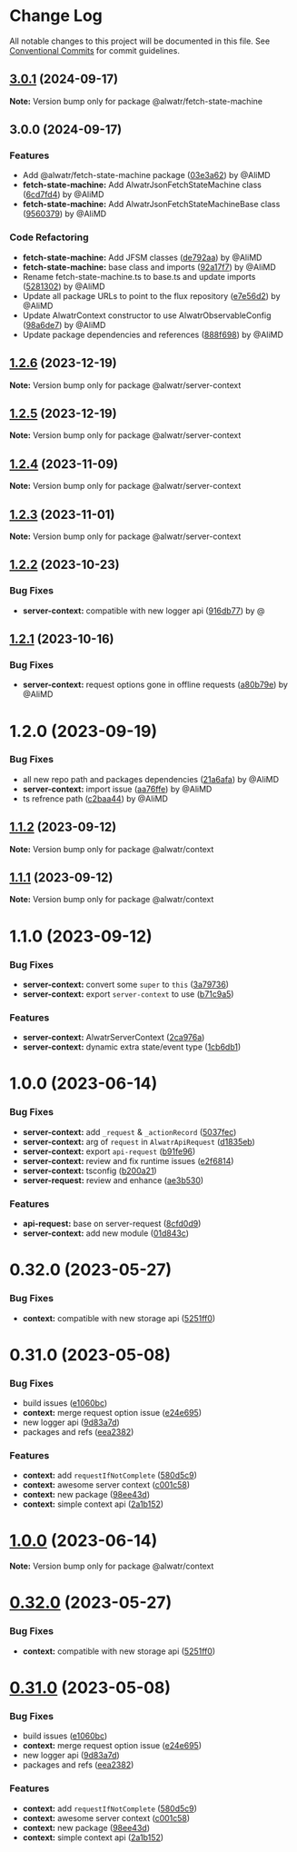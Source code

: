 # Change Log

All notable changes to this project will be documented in this file.
See [Conventional Commits](https://conventionalcommits.org) for commit guidelines.

## [3.0.1](https://github.com/Alwatr/flux/compare/v3.0.0...v3.0.1) (2024-09-17)

**Note:** Version bump only for package @alwatr/fetch-state-machine

## 3.0.0 (2024-09-17)

### Features

* Add @alwatr/fetch-state-machine package ([03e3a62](https://github.com/Alwatr/flux/commit/03e3a62a1f60a4e6fdc9e4979f015d3cc3f474ea)) by @AliMD
* **fetch-state-machine:** Add AlwatrJsonFetchStateMachine class ([6cd7fd4](https://github.com/Alwatr/flux/commit/6cd7fd4ce82d1683631a0f447785600782f0f60d)) by @AliMD
* **fetch-state-machine:** Add AlwatrJsonFetchStateMachineBase class ([9560379](https://github.com/Alwatr/flux/commit/95603798e2fbd85bea9fb33d26f5009b7be1dc9a)) by @AliMD

### Code Refactoring

* **fetch-state-machine:** Add JFSM classes ([de792aa](https://github.com/Alwatr/flux/commit/de792aadf6c11fbf3e68931805ca0dcd483409c8)) by @AliMD
* **fetch-state-machine:** base class and imports ([92a17f7](https://github.com/Alwatr/flux/commit/92a17f73243b4bd33fee42c946cfe9afa0bdc12c)) by @AliMD
* Rename fetch-state-machine.ts to base.ts and update imports ([5281302](https://github.com/Alwatr/flux/commit/5281302c413e390b73be3a19797f65c332d1ae0e)) by @AliMD
* Update all package URLs to point to the flux repository ([e7e56d2](https://github.com/Alwatr/flux/commit/e7e56d252d4a0e1b4b1fa20c06e8b61b1b7242ae)) by @AliMD
* Update AlwatrContext constructor to use AlwatrObservableConfig ([98a6de7](https://github.com/Alwatr/flux/commit/98a6de7f6113cd6fb4f5888613be5b17a320db15)) by @AliMD
* Update package dependencies and references ([888f698](https://github.com/Alwatr/flux/commit/888f6987553a410e561da9fe21c0655f8f935db0)) by @AliMD

## [1.2.6](https://github.com/Alwatr/flux/compare/@alwatr/server-context@1.2.5...@alwatr/server-context@1.2.6) (2023-12-19)

**Note:** Version bump only for package @alwatr/server-context

## [1.2.5](https://github.com/Alwatr/flux/compare/@alwatr/server-context@1.2.3...@alwatr/server-context@1.2.5) (2023-12-19)

**Note:** Version bump only for package @alwatr/server-context

## [1.2.4](https://github.com/Alwatr/flux/compare/@alwatr/server-context@1.2.3...@alwatr/server-context@1.2.4) (2023-11-09)

**Note:** Version bump only for package @alwatr/server-context

## [1.2.3](https://github.com/Alwatr/flux/compare/@alwatr/server-context@1.2.2...@alwatr/server-context@1.2.3) (2023-11-01)

**Note:** Version bump only for package @alwatr/server-context

## [1.2.2](https://github.com/Alwatr/flux/compare/@alwatr/server-context@1.2.1...@alwatr/server-context@1.2.2) (2023-10-23)

### Bug Fixes

- **server-context:** compatible with new logger api ([916db77](https://github.com/Alwatr/flux/commit/916db775c4e352d7ca663507f80539eef38b4738)) by @

## [1.2.1](https://github.com/Alwatr/flux/compare/@alwatr/server-context@1.2.0...@alwatr/server-context@1.2.1) (2023-10-16)

### Bug Fixes

- **server-context:** request options gone in offline requests ([a80b79e](https://github.com/Alwatr/flux/commit/a80b79e3a5969d4bca42a2720a1194bad984599f)) by @AliMD

# 1.2.0 (2023-09-19)

### Bug Fixes

- all new repo path and packages dependencies ([21a6afa](https://github.com/Alwatr/flux/commit/21a6afa0badafe4051617d9a9e3bbfbaabd0c4ad)) by @AliMD
- **server-context:** import issue ([aa76ffe](https://github.com/Alwatr/flux/commit/aa76ffe2f55e5a8dfe2b93ce756caa3311022f7e)) by @AliMD
- ts refrence path ([c2baa44](https://github.com/Alwatr/flux/commit/c2baa44999c72a0015481fc8fea25439329c3f37)) by @AliMD

## [1.1.2](https://github.com/Alwatr/flux/compare/@alwatr/context@1.1.1...@alwatr/context@1.1.2) (2023-09-12)

**Note:** Version bump only for package @alwatr/context

## [1.1.1](https://github.com/Alwatr/flux/compare/@alwatr/context@1.1.0...@alwatr/context@1.1.1) (2023-09-12)

**Note:** Version bump only for package @alwatr/context

# 1.1.0 (2023-09-12)

### Bug Fixes

- **server-context:** convert some `super` to `this` ([3a79736](https://github.com/Alwatr/flux/commit/3a7973658daf2ee364aced0c7c4880041dfc9a1a))
- **server-context:** export `server-context` to use ([b71c9a5](https://github.com/Alwatr/flux/commit/b71c9a5efa35ac4b5e53fd5cd966277abd7ff592))

### Features

- **server-context:** AlwatrServerContext ([2ca976a](https://github.com/Alwatr/flux/commit/2ca976afd50b3022a264eef880274a9e1496056a))
- **server-context:** dynamic extra state/event type ([1cb6db1](https://github.com/Alwatr/flux/commit/1cb6db1573f9349edecdc7d73e66243cadea40d4))

# 1.0.0 (2023-06-14)

### Bug Fixes

- **server-context:** add `_request` & `_actionRecord` ([5037fec](https://github.com/Alwatr/flux/commit/5037fecf68fc59727c7d66afdc2accce4d78f107))
- **server-context:** arg of `request` in `AlwatrApiRequest` ([d1835eb](https://github.com/Alwatr/flux/commit/d1835eba2ac024d297b439721a57515eca798f32))
- **server-context:** export `api-request` ([b91fe96](https://github.com/Alwatr/flux/commit/b91fe964a14e75aa0d544437e6aa4de1e990272d))
- **server-context:** review and fix runtime issues ([e2f6814](https://github.com/Alwatr/flux/commit/e2f6814a0ad8d2da8f2b76a9c10706234364c3c9))
- **server-context:** tsconfig ([b200a21](https://github.com/Alwatr/flux/commit/b200a2171fe68f04e7dd839c1746160281ff847b))
- **server-request:** review and enhance ([ae3b530](https://github.com/Alwatr/flux/commit/ae3b5301da7a0de76ed1eafbeca62fa34695892f))

### Features

- **api-request:** base on server-request ([8cfd0d9](https://github.com/Alwatr/flux/commit/8cfd0d971e9b06c3859db3bdaac3afb43ed996ab))
- **server-context:** add new module ([01d843c](https://github.com/Alwatr/flux/commit/01d843c4fb6a363dedb6c1fa23d8fa5f87b50cef))

# 0.32.0 (2023-05-27)

### Bug Fixes

- **context:** compatible with new storage api ([5251ff0](https://github.com/Alwatr/flux/commit/5251ff005624720e091cdbc40e6b0142743428cb))

# 0.31.0 (2023-05-08)

### Bug Fixes

- build issues ([e1060bc](https://github.com/Alwatr/flux/commit/e1060bccbfe3c775c32b85e9b8eb601e48b2998c))
- **context:** merge request option issue ([e24e695](https://github.com/Alwatr/flux/commit/e24e695a8c25ab1dcb1c351a3ae0434e921610d0))
- new logger api ([9d83a7d](https://github.com/Alwatr/flux/commit/9d83a7dc5c103bc3bb4282dacfd85fa998915300))
- packages and refs ([eea2382](https://github.com/Alwatr/flux/commit/eea2382e459ccaa3e7b4b329d9c196eda146a08e))

### Features

- **context:** add `requestIfNotComplete` ([580d5c9](https://github.com/Alwatr/flux/commit/580d5c9c74f1c8921b45d402641df9444f438547))
- **context:** awesome server context ([c001c58](https://github.com/Alwatr/flux/commit/c001c58a2b1b4e13fd1c34b5128031fd640a98e1))
- **context:** new package ([98ee43d](https://github.com/Alwatr/flux/commit/98ee43d83b1ad5b3806ec6053c5cac70912000b3))
- **context:** simple context api ([2a1b152](https://github.com/Alwatr/flux/commit/2a1b152380f267a6b173f08bbbe10295325b1fd8))

# [1.0.0](https://github.com/Alwatr/flux/compare/v0.32.0...v1.0.0) (2023-06-14)

**Note:** Version bump only for package @alwatr/context

# [0.32.0](https://github.com/Alwatr/flux/compare/v0.31.0...v0.32.0) (2023-05-27)

### Bug Fixes

- **context:** compatible with new storage api ([5251ff0](https://github.com/Alwatr/flux/commit/5251ff005624720e091cdbc40e6b0142743428cb))

# [0.31.0](https://github.com/Alwatr/flux/compare/v0.30.0...v0.31.0) (2023-05-08)

### Bug Fixes

- build issues ([e1060bc](https://github.com/Alwatr/flux/commit/e1060bccbfe3c775c32b85e9b8eb601e48b2998c))
- **context:** merge request option issue ([e24e695](https://github.com/Alwatr/flux/commit/e24e695a8c25ab1dcb1c351a3ae0434e921610d0))
- new logger api ([9d83a7d](https://github.com/Alwatr/flux/commit/9d83a7dc5c103bc3bb4282dacfd85fa998915300))
- packages and refs ([eea2382](https://github.com/Alwatr/flux/commit/eea2382e459ccaa3e7b4b329d9c196eda146a08e))

### Features

- **context:** add `requestIfNotComplete` ([580d5c9](https://github.com/Alwatr/flux/commit/580d5c9c74f1c8921b45d402641df9444f438547))
- **context:** awesome server context ([c001c58](https://github.com/Alwatr/flux/commit/c001c58a2b1b4e13fd1c34b5128031fd640a98e1))
- **context:** new package ([98ee43d](https://github.com/Alwatr/flux/commit/98ee43d83b1ad5b3806ec6053c5cac70912000b3))
- **context:** simple context api ([2a1b152](https://github.com/Alwatr/flux/commit/2a1b152380f267a6b173f08bbbe10295325b1fd8))
